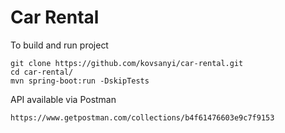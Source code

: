 # Car Rental

To build and run project
```
git clone https://github.com/kovsanyi/car-rental.git
cd car-rental/
mvn spring-boot:run -DskipTests
```

API available via Postman
```
https://www.getpostman.com/collections/b4f61476603e9c7f9153
```
